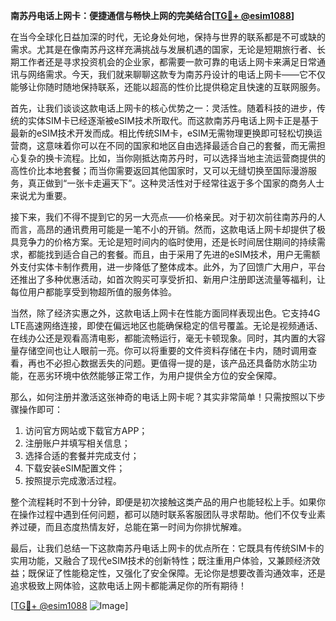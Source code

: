 **南苏丹电话上网卡：便捷通信与畅快上网的完美结合[[TG💪+ @esim1088](https://t.me/s/esim1088)]**

在当今全球化日益加深的时代，无论身处何地，保持与世界的联系都是不可或缺的需求。尤其是在像南苏丹这样充满挑战与发展机遇的国家，无论是短期旅行者、长期工作者还是寻求投资机会的企业家，都需要一款可靠的电话上网卡来满足日常通讯与网络需求。今天，我们就来聊聊这款专为南苏丹设计的电话上网卡——它不仅能够让你随时随地保持联系，还能以超高的性价比提供稳定且快速的互联网服务。

首先，让我们谈谈这款电话上网卡的核心优势之一：灵活性。随着科技的进步，传统的实体SIM卡已经逐渐被eSIM技术所取代。而这款南苏丹电话上网卡正是基于最新的eSIM技术开发而成。相比传统SIM卡，eSIM无需物理更换即可轻松切换运营商，这意味着你可以在不同的国家和地区自由选择最适合自己的套餐，而无需担心复杂的换卡流程。比如，当你刚抵达南苏丹时，可以选择当地主流运营商提供的高性价比本地套餐；而当你需要返回其他国家时，又可以无缝切换至国际漫游服务，真正做到“一张卡走遍天下”。这种灵活性对于经常往返于多个国家的商务人士来说尤为重要。

接下来，我们不得不提到它的另一大亮点——价格亲民。对于初次前往南苏丹的人而言，高昂的通讯费用可能是一笔不小的开销。然而，这款电话上网卡却提供了极具竞争力的价格方案。无论是短时间内的临时使用，还是长时间居住期间的持续需求，都能找到适合自己的套餐。而且，由于采用了先进的eSIM技术，用户无需额外支付实体卡制作费用，进一步降低了整体成本。此外，为了回馈广大用户，平台还推出了多种优惠活动，如首次购买可享受折扣、新用户注册即送流量等福利，让每位用户都能享受到物超所值的服务体验。

当然，除了经济实惠之外，这款电话上网卡在性能方面同样表现出色。它支持4G LTE高速网络连接，即使在偏远地区也能确保稳定的信号覆盖。无论是视频通话、在线办公还是观看高清电影，都能流畅运行，毫无卡顿现象。同时，其内置的大容量存储空间也让人眼前一亮。你可以将重要的文件资料存储在卡内，随时调用查看，再也不必担心数据丢失的问题。更值得一提的是，该产品还具备防水防尘功能，在恶劣环境中依然能够正常工作，为用户提供全方位的安全保障。

那么，如何注册并激活这张神奇的电话上网卡呢？其实非常简单！只需按照以下步骤操作即可：
1. 访问官方网站或下载官方APP；
2. 注册账户并填写相关信息；
3. 选择合适的套餐并完成支付；
4. 下载安装eSIM配置文件；
5. 按照提示完成激活过程。

整个流程耗时不到十分钟，即便是初次接触这类产品的用户也能轻松上手。如果你在操作过程中遇到任何问题，都可以随时联系客服团队寻求帮助。他们不仅专业素养过硬，而且态度热情友好，总能在第一时间为你排忧解难。

最后，让我们总结一下这款南苏丹电话上网卡的优点所在：它既具有传统SIM卡的实用功能，又融合了现代eSIM技术的创新特性；既注重用户体验，又兼顾经济效益；既保证了性能稳定性，又强化了安全保障。无论你是想要改善沟通效率，还是追求极致上网体验，这款电话上网卡都能满足你的所有期待！

[[TG💪+ @esim1088](https://t.me/s/esim1088) ![Image](https://i.postimg.cc/4NQfJmqS/Snipaste-2025-05-13-00-14-12.png)]